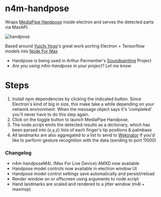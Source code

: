 # n4m-handpose
Wraps [MediaPipe Handpose](https://github.com/tensorflow/tfjs-models/tree/master/handpose) inside electron and serves the detected parts via MaxAPI.

![handpose](https://user-images.githubusercontent.com/43569216/81646758-261df680-946f-11ea-825a-81d8d81abe4e.gif)

Based around [Yuichi Yogo](https://github.com/yuichkun)'s great work porting Electron + Tensorflow models into [Node For Max](https://github.com/Cycling74/n4m-examples)

- Handpose is being used in Arthur Parmentier's [Soundpainting](https://github.com/arthur-parmentier/soundpainting-signs-gestures-recognition) Project
- *Are you using n4m-handpose in your project? Let me know*


# Steps
1. Install npm dependencies by clicking the indicated button. Since Electron's kind of big in size, this make take a while depending on your network environment. When the message object says it's 'completed' you'll never have to do this step again.
2. Click on the toggle button to launch MediaPipe Handpose. 
3. The node.script emits the detected results as a dictionary, which has been parsed into (x,y,z) lists of each finger's tip positions & palmbase
4. All landmarks are also aggregated to a list to send to [Wekinator](http://www.wekinator.org/) if you'd like to perform gesture recognition with the data (sending to port 11000)


### Changelog
- n4m-handposeM4L (Max For Live Device) AMXD now available
- Handpose model controls now available in electron window UI
- Handpose model control settings save automatically and persist/reload 
- Render window on or offscreen using arguments to node.script
- Hand landmarks are scaled and rendered to a jitter window (m4l + maxmsp)
